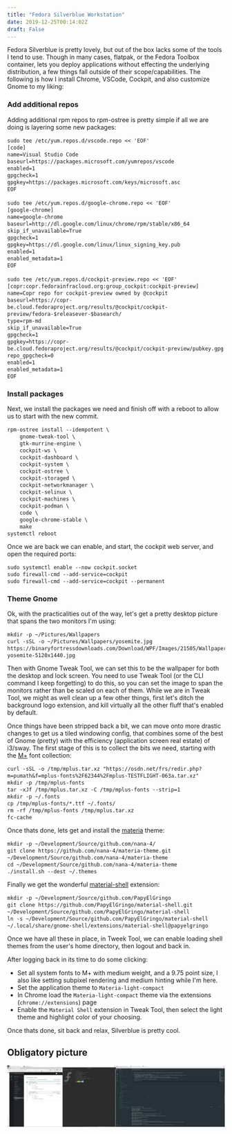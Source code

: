 ```yaml
---
title: "Fedora Silverblue Workstation"
date: 2019-12-25T00:14:02Z
draft: False
---
```


Fedora Silverblue is pretty lovely, but out of the box lacks some of the tools I tend to use. Though in many cases, flatpak, or the Fedora Toolbox container, lets you deploy applications without effecting the underlying distribution, a few things fall outside of their scope/capabilities. The following is how I install Chrome, VSCode, Cockpit, and also customize Gnome to my liking:

### Add additional repos
Adding additional rpm repos to rpm-ostree is pretty simple if all we are doing is layering some new packages:
```shell
sudo tee /etc/yum.repos.d/vscode.repo << 'EOF'
[code]
name=Visual Studio Code
baseurl=https://packages.microsoft.com/yumrepos/vscode
enabled=1
gpgcheck=1
gpgkey=https://packages.microsoft.com/keys/microsoft.asc
EOF

sudo tee /etc/yum.repos.d/google-chrome.repo << 'EOF'
[google-chrome]
name=google-chrome
baseurl=http://dl.google.com/linux/chrome/rpm/stable/x86_64
skip_if_unavailable=True
gpgcheck=1
gpgkey=https://dl.google.com/linux/linux_signing_key.pub
enabled=1
enabled_metadata=1
EOF

sudo tee /etc/yum.repos.d/cockpit-preview.repo << 'EOF'
[copr:copr.fedorainfracloud.org:group_cockpit:cockpit-preview]
name=Copr repo for cockpit-preview owned by @cockpit
baseurl=https://copr-be.cloud.fedoraproject.org/results/@cockpit/cockpit-preview/fedora-$releasever-$basearch/
type=rpm-md
skip_if_unavailable=True
gpgcheck=1
gpgkey=https://copr-be.cloud.fedoraproject.org/results/@cockpit/cockpit-preview/pubkey.gpg
repo_gpgcheck=0
enabled=1
enabled_metadata=1
EOF
```

### Install packages
Next, we install the packages we need and finish off with a reboot to allow us to start with the new commit.

```shell
rpm-ostree install --idempotent \
    gnome-tweak-tool \
    gtk-murrine-engine \
    cockpit-ws \
    cockpit-dashboard \
    cockpit-system \
    cockpit-ostree \
    cockpit-storaged \
    cockpit-networkmanager \
    cockpit-selinux \
    cockpit-machines \
    cockpit-podman \
    code \
    google-chrome-stable \
    make
systemctl reboot
```

Once we are back we can enable, and start, the cockpit web server, and open the required ports:
```shell
sudo systemctl enable --now cockpit.socket
sudo firewall-cmd --add-service=cockpit
sudo firewall-cmd --add-service=cockpit --permanent
```

### Theme Gnome
Ok, with the practicalities out of the way, let's get a pretty desktop picture that spans the two monitors I'm using:
```shell
mkdir -p ~/Pictures/Wallpapers
curl -sSL -o ~/Pictures/Wallpapers/yosemite.jpg https://binaryfortressdownloads.com/Download/WPF/Images/21505/WallpaperFusion-yosemite-5120x1440.jpg
```

Then with Gnome Tweak Tool, we can set this to be the wallpaper for both the desktop and lock screen. You need to use Tweak Tool (or the CLI command I keep forgetting) to do this, so you can set the image to span the monitors rather than be scaled on each of them. While we are in Tweak Tool, we might as well clean up a few other things, first let's ditch the background logo extension, and kill virtually all the other fluff that's enabled by default.


Once things have been stripped back a bit, we can move onto more drastic changes to get us a tiled windowing config, that combines some of the best of Gnome (pretty) with the efficiency (application screen real estate) of i3/sway. The first stage of this is to collect the bits we need, starting with the [M+](https://mplus-fonts.osdn.jp/) font collection:

```shell
curl -sSL -o /tmp/mplus.tar.xz "https://osdn.net/frs/redir.php?m=pumath&f=mplus-fonts%2F62344%2Fmplus-TESTFLIGHT-063a.tar.xz"
mkdir -p /tmp/mplus-fonts
tar -xJf /tmp/mplus.tar.xz -C /tmp/mplus-fonts --strip=1
mkdir -p ~/.fonts
cp /tmp/mplus-fonts/*.ttf ~/.fonts/
rm -rf /tmp/mplus-fonts /tmp/mplus.tar.xz
fc-cache
```

Once thats done, lets get and install the [materia](https://github.com/nana-4/materia-theme) theme:

```shell
mkdir -p ~/Development/Source/github.com/nana-4/
git clone https://github.com/nana-4/materia-theme.git ~/Development/Source/github.com/nana-4/materia-theme
cd ~/Development/Source/github.com/nana-4/materia-theme
./install.sh --dest ~/.themes
```

Finally we get the wonderful [material-shell](https://github.com/PapyElGringo/material-shell) extension:

```shell
mkdir -p ~/Development/Source/github.com/PapyElGringo
git clone https://github.com/PapyElGringo/material-shell.git ~/Development/Source/github.com/PapyElGringo/material-shell
ln -s ~/Development/Source/github.com/PapyElGringo/material-shell ~/.local/share/gnome-shell/extensions/material-shell@papyelgringo
```

Once we have all these in place, in Tweek Tool, we can enable loading shell themes from the user's home directory, then logout and back in.

After logging back in its time to do some clicking:
 * Set all system fonts to M+ with medium weight, and a 9.75 point size, I also like setting subpixel rendering and medium hinting while I'm here.
 * Set the application theme to `Materia-light-compact`
 * In Chrome load the `Materia-light-compact` theme via the extensions (`chrome://extensions`) page
 * Enable the `Material Shell` extension in Tweak Tool, then select the light theme and highlight color of your choosing.

 Once thats done, sit back and relax, Silverblue is pretty cool.

 ## Obligatory picture
 ![](./desktop.png)